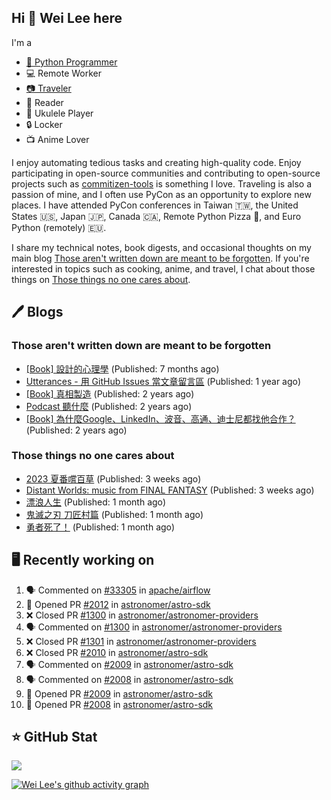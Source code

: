 ## Hi 👋 Wei Lee here

I'm a

* [🐍 Python Programmer](https://pycon-note.wei-lee.me/)
* 💻 Remote Worker
* [📷 Traveler](https://travlog.wei-lee.me/)
* 📖 Reader
* 🎵 Ukulele Player
* 🔒 Locker
* 📺 Anime Lover

I enjoy automating tedious tasks and creating high-quality code. Enjoy participating in open-source communities and contributing to open-source projects such as [commitizen-tools](https://github.com/commitizen-tools) is something I love. Traveling is also a passion of mine, and I often use PyCon as an opportunity to explore new places. I have attended PyCon conferences in Taiwan 🇹🇼, the United States 🇺🇸, Japan 🇯🇵, Canada 🇨🇦, Remote Python Pizza 🍕, and Euro Python (remotely) 🇪🇺.

I share my technical notes, book digests, and occasional thoughts on my main blog [Those aren't written down are meant to be forgotten](https://blog.wei-lee.me/). If you're interested in topics such as cooking, anime, and travel, I chat about those things on [Those things no one cares about](https://travlog.wei-lee.me/).

## 🖊️ Blogs

### Those aren't written down are meant to be forgotten

* [[Book] 設計的心理學](https://blog.wei-lee.me/posts/book/2023/01/the-design-of-everyday-things) (Published: 7 months ago)
* [Utterances - 用 GitHub Issues 當文章留言區](https://blog.wei-lee.me/posts/tech/2022/02/use-github-issues-as-comment-system) (Published: 1 year ago)
* [[Book] 真相製造](https://blog.wei-lee.me/posts/book/2022/02/reality-is-business) (Published: 2 years ago)
* [Podcast 聽什麼](https://blog.wei-lee.me/posts/gossiping/2021/12/podcast-i-listen-to) (Published: 2 years ago)
* [[Book] 為什麼Google、LinkedIn、波音、高通、迪士尼都找他合作？](https://blog.wei-lee.me/posts/book/2021/12/pitch-anyting) (Published: 2 years ago)

### Those things no one cares about

* [2023 夏番嚐百草](https://travlog.wei-lee.me/posts/review/2023/07/what-i-will-watch-in-2023-summer) (Published: 3 weeks ago)
* [Distant Worlds: music from FINAL FANTASY](https://travlog.wei-lee.me/posts/review/2023/07/distant-worlds-music-from-FINAL-FANTASY) (Published: 3 weeks ago)
* [漂浪人生](https://travlog.wei-lee.me/posts/review/2023/07/Flee) (Published: 1 month ago)
* [鬼滅之刃 刀匠村篇](https://travlog.wei-lee.me/posts/review/2023/07/demon-slayer-to-the-swordsmith-village) (Published: 1 month ago)
* [勇者死了！](https://travlog.wei-lee.me/posts/review/2023/07/the-legendary-hero-is-dead) (Published: 1 month ago)

## 🖥️ Recently working on

1. 🗣 Commented on [#33305](https://github.com/apache/airflow/issues/33305) in [apache/airflow](https://github.com/apache/airflow)
2. 💪 Opened PR [#2012](https://github.com/astronomer/astro-sdk/pull/2012) in [astronomer/astro-sdk](https://github.com/astronomer/astro-sdk)
3. ❌ Closed PR [#1300](https://github.com/astronomer/astronomer-providers/pull/1300) in [astronomer/astronomer-providers](https://github.com/astronomer/astronomer-providers)
4. 🗣 Commented on [#1300](https://github.com/astronomer/astronomer-providers/issues/1300) in [astronomer/astronomer-providers](https://github.com/astronomer/astronomer-providers)
5. ❌ Closed PR [#1301](https://github.com/astronomer/astronomer-providers/pull/1301) in [astronomer/astronomer-providers](https://github.com/astronomer/astronomer-providers)
6. ❌ Closed PR [#2010](https://github.com/astronomer/astro-sdk/pull/2010) in [astronomer/astro-sdk](https://github.com/astronomer/astro-sdk)
7. 🗣 Commented on [#2009](https://github.com/astronomer/astro-sdk/issues/2009) in [astronomer/astro-sdk](https://github.com/astronomer/astro-sdk)
8. 🗣 Commented on [#2008](https://github.com/astronomer/astro-sdk/issues/2008) in [astronomer/astro-sdk](https://github.com/astronomer/astro-sdk)
9. 💪 Opened PR [#2009](https://github.com/astronomer/astro-sdk/pull/2009) in [astronomer/astro-sdk](https://github.com/astronomer/astro-sdk)
10. 💪 Opened PR [#2008](https://github.com/astronomer/astro-sdk/pull/2008) in [astronomer/astro-sdk](https://github.com/astronomer/astro-sdk)


## ⭐ GitHub Stat
[![](https://github-readme-stats.vercel.app/api?username=Lee-W&show_icons=true&hide_title=true&cache_seconds=86400)](https://github.com/anuraghazra/github-readme-stats)

[![Wei Lee's github activity graph](https://github-readme-activity-graph.vercel.app/graph?username=Lee-W&theme=dracula)](https://github.com/ashutosh00710/github-readme-activity-graph)
